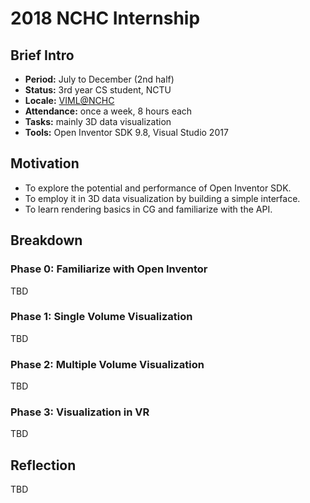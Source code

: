 # 2018 NCHC Internship
## Brief Intro
- **Period:** July to December (2nd half)
- **Status:** 3rd year CS student, NCTU
- **Locale:** [VIML@NCHC](http://viml.nchc.org.tw/home/)
- **Attendance:** once a week, 8 hours each
- **Tasks:** mainly 3D data visualization
- **Tools:** Open Inventor SDK 9.8, Visual Studio 2017
## Motivation
- To explore the potential and performance of Open Inventor SDK.
- To employ it in 3D data visualization by building a simple interface.
- To learn rendering basics in CG and familiarize with the API.
## Breakdown
### Phase 0: Familiarize with Open Inventor
TBD
### Phase 1: Single Volume Visualization
TBD
### Phase 2: Multiple Volume Visualization
TBD
### Phase 3: Visualization in VR
TBD
## Reflection
TBD
